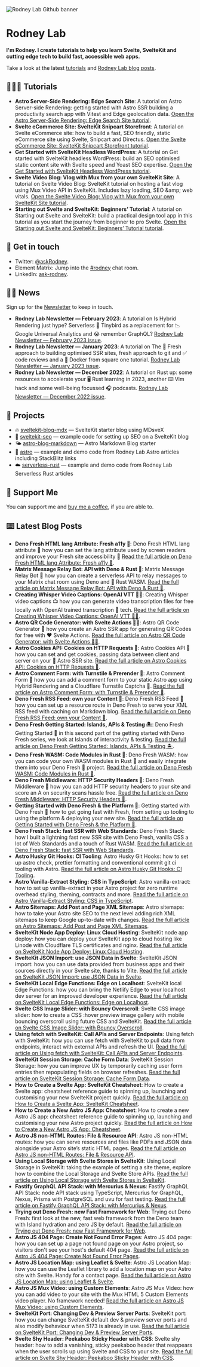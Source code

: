<img src="./images/rodneylab-github.png" alt="Rodney Lab Github banner">

# Rodney Lab
**I'm Rodney. I create tutorials to help you learn Svelte, SvelteKit and cutting edge tech to build fast, accessible web apps.**

Take a look at the latest <a aria-label="See latest Rodney Lab projects" href="https://plus.rodneylab.com/tutorials" rel="noopener">tutorials</a> and <a aria-label="See latest Rodney Lab projects" href="https://rodneylab.com/blog/" rel="noopener">Rodney Lab blog posts</a>.

## 🧑🏽‍🎓 Tutorials

<!-- TUTORIAL-LIST:START -->
- **Astro Server-Side Rendering: Edge Search Site**: A tutorial on Astro Server-side Rendering: getting started with Astro SSR building a productivity search app with Vitest and Edge geolocation data. <a aria-label="Read Rodney Lab post on Astro Server-Side Rendering: Edge Search Site" href="https://plus.rodneylab.com/tutorials/astro-server-side-rendering" rel="noopener">Open the Astro Server-Side Rendering: Edge Search Site tutorial</a>.
- **Svelte eCommerce Site: SvelteKit Snipcart Storefront**: A tutorial on Svelte eCommerce site: how to build a fast, SEO friendly, static eCommerce site using Svelte, Snipcart and Directus. <a aria-label="Read Rodney Lab post on Svelte eCommerce Site: SvelteKit Snipcart Storefront" href="https://plus.rodneylab.com/tutorials/svelte-ecommerce-site" rel="noopener">Open the Svelte eCommerce Site: SvelteKit Snipcart Storefront tutorial</a>.
- **Get Started with SvelteKit Headless WordPress**: A tutorial on Get started with SvelteKit headless WordPress: build an SEO optimised static content site with Svelte speed and Yoast SEO expertise. <a aria-label="Read Rodney Lab post on Get Started with SvelteKit Headless WordPress" href="https://plus.rodneylab.com/tutorials/get-started-sveltekit-headless-wordpress" rel="noopener">Open the Get Started with SvelteKit Headless WordPress tutorial</a>.
- **Svelte Video Blog: Vlog with Mux from your own SvelteKit Site**: A tutorial on Svelte Video Blog: SvelteKit tutorial on hosting a fast vlog using Mux Video API in SvelteKit. Includes lazy loading, SEO &amp;amp; web vitals. <a aria-label="Read Rodney Lab post on Svelte Video Blog: Vlog with Mux from your own SvelteKit Site" href="https://plus.rodneylab.com/tutorials/svelte-video-blog" rel="noopener">Open the Svelte Video Blog: Vlog with Mux from your own SvelteKit Site tutorial</a>.
- **Starting out Svelte and SvelteKit: Beginners’ Tutorial**: A tutorial on Starting out Svelte and SvelteKit: build a practical design tool app in this tutorial as you start the journey from beginner to pro Svelte. <a aria-label="Read Rodney Lab post on Starting out Svelte and SvelteKit: Beginners’ Tutorial" href="https://plus.rodneylab.com/tutorials/starting-out-svelte-sveltekit" rel="noopener">Open the Starting out Svelte and SvelteKit: Beginners’ Tutorial tutorial</a>.<!-- TUTORIAL-LIST:END -->


## 📱 Get in touch

- Twitter: <a aria-label="Direct message Rodney Lab on twitter" href="https://twitter.com/messages/compose?recipient_id=1323579817258831875" target="_blank" rel="nofollow noopener noreferrer">@askRodney</a>.
- Element Matrix: Jump into the <a aria-label="Join the Rodney Lab Element Matrix room" href="https://matrix.to/#/%23rodney:matrix.org" target="_blank" rel="nofollow noopener noreferrer">#rodney</a> chat room.
- LinkedIn: <a aria-label="Direct message Rodney Lab on LinkedIn" href="https://uk.linkedin.com/in/ask-rodney" target="_blank" rel="nofollow noopener noreferrer">ask-rodney</a>.

## 🧑🏽 News

Sign up for the <a aria-label="Sign up the the Rodney Lab newsletter" href="https://newsletter.rodneylab.com/issue/latest-issue#subscribe" rel="noopener">Newsletter</a> to keep in touch.

<!-- NEWSLETTER-LIST:START -->
- **Rodney Lab Newsletter — February 2023**: A tutorial on Is Hybrid Rendering just hype? Serverless 🐣 Tinybird as a replacement for 📉 Google Universal Analytics and 😭 remember GraphQL? <a aria-label="Read Rodney Lab newsletter on Rodney Lab Newsletter — February 2023" href="https://newsletter.rodneylab.com/issue/2023-02-18" rel="noopener">Rodney Lab Newsletter — February 2023 issue</a>.
- **Rodney Lab Newsletter — January 2023**: A tutorial on The 🍋 Fresh approach to building optimised SSR sites, fresh approach to git and ✅ code reviews and a 🐳 Docker from square one tutorial. <a aria-label="Read Rodney Lab newsletter on Rodney Lab Newsletter — January 2023" href="https://newsletter.rodneylab.com/issue/2023-01-28" rel="noopener">Rodney Lab Newsletter — January 2023 issue</a>.
- **Rodney Lab Newsletter — December 2022**: A tutorial on Rust up: some resources to accelerate your 🖥️ Rust learning in 2023, another ⌨️ Vim hack and some well-being focussed 🎧 podcasts. <a aria-label="Read Rodney Lab newsletter on Rodney Lab Newsletter — December 2022" href="https://newsletter.rodneylab.com/issue/2022-12-29" rel="noopener">Rodney Lab Newsletter — December 2022 issue</a>.<!-- NEWSLETTER-LIST:END -->

## 🔩 Projects

- 🔥 [sveltekit-blog-mdx](https://github.com/rodneylab/sveltekit-blog-mdx) &mdash; SvelteKit starter blog using MDsveX
- 🤖 [sveltekit-seo](https://github.com/rodneylab/sveltekit-seo) &mdash; example code for setting up SEO on a SvelteKit blog
- 🌤 [astro-blog-markdown](https://github.com/rodneylab/astro-blog-markdown) &mdash; Astro Markdown Blog starter
- 🚀 [astro](https://github.com/rodneylab/astro) &mdash; example and demo code from Rodney Lab Astro articles including StackBlitz links
- ☁️ [serverless-rust](https://github.com/rodneylab/serverless-rust) &mdash; example and demo code from Rodney Lab Serverless Rust articles

## 💙 Support Me

You can support me and <a aria-label="Support Rodney Lab via by me a coffee" href="https://rodneylab.com/giving/" rel="noopener">buy me a coffee</a>, if you are able to.


## ⌨️ Latest Blog Posts


<!-- BLOG-POST-LIST:START -->
- **Deno Fresh HTML lang Attribute: Fresh a11y 🤗**: Deno Fresh HTML lang attribute 🍋 how you can set the lang attribute used by screen readers and improve your Fresh site accessibility 🤗 <a aria-label="Read Rodney Lab post on Deno Fresh HTML lang Attribute: Fresh a11y 🤗" href="https://rodneylab.com/deno-fresh-html-lang-attribute/" rel="noopener">Read the full article on Deno Fresh HTML lang Attribute: Fresh a11y 🤗</a>.
- **Matrix Message Relay Bot: API with Deno &amp; Rust 🦀️**: Matrix Message Relay Bot 📢 how you can create a serverless API to relay messages to your Matrix chat room using Deno and 🦀 Rust WASM. <a aria-label="Read Rodney Lab post on Matrix Message Relay Bot: API with Deno &amp; Rust 🦀️" href="https://rodneylab.com/matrix-message-relay-bot/" rel="noopener">Read the full article on Matrix Message Relay Bot: API with Deno &amp; Rust 🦀️</a>.
- **Creating Whisper Video Captions: OpenAI VTT ✍🏽**: Creating Whisper video captions 📺 how you can generate video transcription files for free locally with OpenAI trained transcription 🤖 tech. <a aria-label="Read Rodney Lab post on Creating Whisper Video Captions: OpenAI VTT ✍🏽" href="https://rodneylab.com/creating-whisper-video-captions/" rel="noopener">Read the full article on Creating Whisper Video Captions: OpenAI VTT ✍🏽</a>.
- **Astro QR Code Generator: with Svelte Actions 🦸🏽**: Astro QR Code Generator 📲 how you create an Astro SSR app for generating QR Codes for free with ❤️ Svelte Actions. <a aria-label="Read Rodney Lab post on Astro QR Code Generator: with Svelte Actions 🦸🏽" href="https://rodneylab.com/astro-qr-code-generator/" rel="noopener">Read the full article on Astro QR Code Generator: with Svelte Actions 🦸🏽</a>.
- **Astro Cookies API: Cookies on HTTP Requests 🍪**: Astro Cookies API 🍪 how you can set and get cookies, passing data between client and server on your 🚀 Astro SSR site. <a aria-label="Read Rodney Lab post on Astro Cookies API: Cookies on HTTP Requests 🍪" href="https://rodneylab.com/astro-cookies-api/" rel="noopener">Read the full article on Astro Cookies API: Cookies on HTTP Requests 🍪</a>.
- **Astro Comment Form: with Turnstile &amp; Prerender 🚀**: Astro Comment Form 🚀 how you can add a comment form to your static Astro app using Hybrid Rendering and a Cloudflare Turnstile Captcha 🤖. <a aria-label="Read Rodney Lab post on Astro Comment Form: with Turnstile &amp; Prerender 🚀" href="https://rodneylab.com/astro-comment-form/" rel="noopener">Read the full article on Astro Comment Form: with Turnstile &amp; Prerender 🚀</a>.
- **Deno Fresh RSS Feed: own your Content 📜**: Deno Fresh RSS Feed 📜 how you can set up a resource route in Deno Fresh to serve your XML RSS feed with caching on Markdown blog. <a aria-label="Read Rodney Lab post on Deno Fresh RSS Feed: own your Content 📜" href="https://rodneylab.com/deno-fresh-rss-feed/" rel="noopener">Read the full article on Deno Fresh RSS Feed: own your Content 📜</a>.
- **Deno Fresh Getting Started: Islands, APIs &amp; Testing 🏝️**: Deno Fresh Getting Started 🦕 in this second part of the getting started with Deno Fresh series, we look at Islands of interactivity &amp; testing. <a aria-label="Read Rodney Lab post on Deno Fresh Getting Started: Islands, APIs &amp; Testing 🏝️" href="https://rodneylab.com/deno-fresh-getting-started/" rel="noopener">Read the full article on Deno Fresh Getting Started: Islands, APIs &amp; Testing 🏝️</a>.
- **Deno Fresh WASM: Code Modules in Rust 🦀**: Deno Fresh WASM: how you can code your own WASM modules in Rust 🦀 and easily integrate them into your Deno Fresh 🍋 project. <a aria-label="Read Rodney Lab post on Deno Fresh WASM: Code Modules in Rust 🦀" href="https://rodneylab.com/deno-fresh-wasm/" rel="noopener">Read the full article on Deno Fresh WASM: Code Modules in Rust 🦀</a>.
- **Deno Fresh Middleware: HTTP Security Headers 🔐**: Deno Fresh Middleware 🔐 how you can add HTTP security headers to your site and score an A on security scans hassle free. <a aria-label="Read Rodney Lab post on Deno Fresh Middleware: HTTP Security Headers 🔐" href="https://rodneylab.com/deno-fresh-middleware/" rel="noopener">Read the full article on Deno Fresh Middleware: HTTP Security Headers 🔐</a>.
- **Getting Started with Deno Fresh &amp; the Platform 🍋**: Getting started with Deno Fresh 🍋 how to get going fast with Fresh, from setting up tooling to using the platform &amp; deploying your new site. <a aria-label="Read Rodney Lab post on Getting Started with Deno Fresh &amp; the Platform 🍋" href="https://rodneylab.com/getting-started-deno-fresh/" rel="noopener">Read the full article on Getting Started with Deno Fresh &amp; the Platform 🍋</a>.
- **Deno Fresh Stack: fast SSR with Web Standards**: Deno Fresh Stack: how I built a lightning fast new SSR site with Deno Fresh, vanilla CSS a lot of Web Standards and a touch of Rust WASM. <a aria-label="Read Rodney Lab post on Deno Fresh Stack: fast SSR with Web Standards" href="https://rodneylab.com/deno-fresh-stack/" rel="noopener">Read the full article on Deno Fresh Stack: fast SSR with Web Standards</a>.
- **Astro Husky Git Hooks: CI Tooling**: Astro Husky Git Hooks: how to set up astro check, prettier formatting and conventional commit git ci tooling with Astro. <a aria-label="Read Rodney Lab post on Astro Husky Git Hooks: CI Tooling" href="https://rodneylab.com/astro-husky-git-hooks/" rel="noopener">Read the full article on Astro Husky Git Hooks: CI Tooling</a>.
- **Astro Vanilla-Extract Styling: CSS in TypeScript**: Astro vanilla-extract: how to set up vanilla-extract in your Astro project for zero runtime overhead styling, theming, contracts and more. <a aria-label="Read Rodney Lab post on Astro Vanilla-Extract Styling: CSS in TypeScript" href="https://rodneylab.com/astro-vanilla-extract/" rel="noopener">Read the full article on Astro Vanilla-Extract Styling: CSS in TypeScript</a>.
- **Astro Sitemaps: Add Post and Page XML Sitemaps**: Astro sitemaps: how to take your Astro site SEO to the next level adding rich XML sitemaps to keep Google up-to-date with changes. <a aria-label="Read Rodney Lab post on Astro Sitemaps: Add Post and Page XML Sitemaps" href="https://rodneylab.com/astro-sitemaps/" rel="noopener">Read the full article on Astro Sitemaps: Add Post and Page XML Sitemaps</a>.
- **SvelteKit Node App Deploy: Linux Cloud Hosting**: SvelteKit node app deploy: how you can deploy your SvelteKit  app to cloud hosting like Linode with Cloudflare TLS certificates and nginx. <a aria-label="Read Rodney Lab post on SvelteKit Node App Deploy: Linux Cloud Hosting" href="https://rodneylab.com/sveltekit-node-app-deploy/" rel="noopener">Read the full article on SvelteKit Node App Deploy: Linux Cloud Hosting</a>.
- **SvelteKit JSON Import: use JSON Data in Svelte**: SvelteKit JSON import: how you can use data provided from business apps and their sources directly in your Svelte site, thanks to Vite. <a aria-label="Read Rodney Lab post on SvelteKit JSON Import: use JSON Data in Svelte" href="https://rodneylab.com/sveltekit-json-import/" rel="noopener">Read the full article on SvelteKit JSON Import: use JSON Data in Svelte</a>.
- **SvelteKit Local Edge Functions: Edge on Localhost**: SvelteKit local Edge Functions: how you can bring the Netlify Edge to your localhost dev server for an improved developer experience. <a aria-label="Read Rodney Lab post on SvelteKit Local Edge Functions: Edge on Localhost" href="https://rodneylab.com/sveltekit-local-edge-functions/" rel="noopener">Read the full article on SvelteKit Local Edge Functions: Edge on Localhost</a>.
- **Svelte CSS Image Slider: with Bouncy Overscroll**: Svelte CSS image slider: how to create a CSS :hover preview image gallery with mobile bouncing overscroll using future CSS and SvelteKit. <a aria-label="Read Rodney Lab post on Svelte CSS Image Slider: with Bouncy Overscroll" href="https://rodneylab.com/svelte-css-image-slider/" rel="noopener">Read the full article on Svelte CSS Image Slider: with Bouncy Overscroll</a>.
- **Using fetch with SvelteKit: Call APIs and Server Endpoints**: Using fetch with SvelteKit: how you can use fetch with SvelteKit to pull data from endpoints, interact with external APIs and refresh the UI. <a aria-label="Read Rodney Lab post on Using fetch with SvelteKit: Call APIs and Server Endpoints" href="https://rodneylab.com/using-fetch-sveltekit/" rel="noopener">Read the full article on Using fetch with SvelteKit: Call APIs and Server Endpoints</a>.
- **SvelteKit Session Storage: Cache Form Data**: SvelteKit Session Storage: how you can improve UX by temporarily caching user form entries then repopulating fields on browser refreshes. <a aria-label="Read Rodney Lab post on SvelteKit Session Storage: Cache Form Data" href="https://rodneylab.com/sveltekit-session-storage/" rel="noopener">Read the full article on SvelteKit Session Storage: Cache Form Data</a>.
- **How to Create a Svelte App: SvelteKit Cheatsheet**: How to create a Svelte app: cheatsheet reference guide to spinning up, launching and customising your new SvelteKit project quickly. <a aria-label="Read Rodney Lab post on How to Create a Svelte App: SvelteKit Cheatsheet" href="https://rodneylab.com/how-to-create-svelte-app/" rel="noopener">Read the full article on How to Create a Svelte App: SvelteKit Cheatsheet</a>.
- **How to Create a New Astro JS App: Cheatsheet**: How to create a new Astro JS app: cheatsheet reference guide to spinning up, launching and customising your new Astro project quickly. <a aria-label="Read Rodney Lab post on How to Create a New Astro JS App: Cheatsheet" href="https://rodneylab.com/how-to-create-new-astro-js-app/" rel="noopener">Read the full article on How to Create a New Astro JS App: Cheatsheet</a>.
- **Astro JS non-HTML Routes: File &amp; Resource API**: Astro JS non-HTML routes: how you can serve resources and files like PDFs and JSON data alongside your Astro site’s static HTML pages. <a aria-label="Read Rodney Lab post on Astro JS non-HTML Routes: File &amp; Resource API" href="https://rodneylab.com/astro-js-non-html-routes/" rel="noopener">Read the full article on Astro JS non-HTML Routes: File &amp; Resource API</a>.
- **Using Local Storage with Svelte Stores in SvelteKit**: Using Local Storage in SvelteKit: taking the example of setting a site theme, explore how to combine the Local Storage and Svelte Store APIs. <a aria-label="Read Rodney Lab post on Using Local Storage with Svelte Stores in SvelteKit" href="https://rodneylab.com/using-local-storage-sveltekit/" rel="noopener">Read the full article on Using Local Storage with Svelte Stores in SvelteKit</a>.
- **Fastify GraphQL API Stack: with Mercurius &amp; Nexus**: Fastify GraphQL API Stack: node API stack using TypeScript, Mercurius for GraphQL, Nexus, Prisma with PostgreSQL and uvu for fast testing. <a aria-label="Read Rodney Lab post on Fastify GraphQL API Stack: with Mercurius &amp; Nexus" href="https://rodneylab.com/fastify-graphql-api-stack/" rel="noopener">Read the full article on Fastify GraphQL API Stack: with Mercurius &amp; Nexus</a>.
- **Trying out Deno Fresh: new Fast Framework for Web**: Trying out Deno Fresh: first look at the new, fast web framework from the Deno team with Island hydration and zero JS by default. <a aria-label="Read Rodney Lab post on Trying out Deno Fresh: new Fast Framework for Web" href="https://rodneylab.com/trying-out-deno-fresh/" rel="noopener">Read the full article on Trying out Deno Fresh: new Fast Framework for Web</a>.
- **Astro JS 404 Page: Create Not Found Error Pages**: Astro JS 404 page: how you can set up a page not found page on your Astro project, so visitors don&#39;t see your host&#39;s default 404 page. <a aria-label="Read Rodney Lab post on Astro JS 404 Page: Create Not Found Error Pages" href="https://rodneylab.com/astro-js-404-page/" rel="noopener">Read the full article on Astro JS 404 Page: Create Not Found Error Pages</a>.
- **Astro JS Location Map: using Leaflet &amp; Svelte**: Astro JS Location Map: how you can use the Leaflet library to add a location map on your Astro site with Svelte. Handy for a contact page. <a aria-label="Read Rodney Lab post on Astro JS Location Map: using Leaflet &amp; Svelte" href="https://rodneylab.com/astro-js-location-map/" rel="noopener">Read the full article on Astro JS Location Map: using Leaflet &amp; Svelte</a>.
- **Astro JS Mux Video: using Custom Elements**: Astro JS Mux Video: how you can add video to your site with the Mux HTML 5 Custom Elements video player. No framework needed! <a aria-label="Read Rodney Lab post on Astro JS Mux Video: using Custom Elements" href="https://rodneylab.com/astro-js-mux-video/" rel="noopener">Read the full article on Astro JS Mux Video: using Custom Elements</a>.
- **SvelteKit Port: Changing Dev &amp; Preview Server Ports**: SvelteKit port: how you can change SvelteKit default dev &amp; preview server ports and also modify behaviour when 5173 is already in use. <a aria-label="Read Rodney Lab post on SvelteKit Port: Changing Dev &amp; Preview Server Ports" href="https://rodneylab.com/sveltekit-port/" rel="noopener">Read the full article on SvelteKit Port: Changing Dev &amp; Preview Server Ports</a>.
- **Svelte Shy Header: Peekaboo Sticky Header with CSS**: Svelte shy header: how to add a vanishing, sticky peekaboo header that reappears when the user scrolls up using Svelte and CSS to your site. <a aria-label="Read Rodney Lab post on Svelte Shy Header: Peekaboo Sticky Header with CSS" href="https://rodneylab.com/svelte-shy-header/" rel="noopener">Read the full article on Svelte Shy Header: Peekaboo Sticky Header with CSS</a>.<!-- BLOG-POST-LIST:END -->
